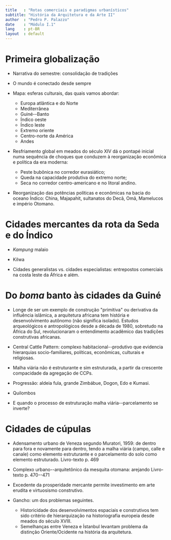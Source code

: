```yaml
---
title   : "Rotas comerciais e paradigmas urbanísticos"
subtitle: "História da Arquitetura e da Arte II"
author  : "Pedro P. Palazzo"
date    : "Módulo I.1"
lang    : pt-BR
layout  : default
---
```


Primeira globalização
=====================

- Narrativa do semestre: consolidação de tradições

- O mundo é conectado desde sempre

- Mapa: esferas culturais, das quais vamos abordar:
  - Europa atlântica e do Norte
  - Mediterrânea
  - Guiné--Banto
  - Índico oeste
  - Índico leste
  - Extremo oriente
  - Centro-norte da América
  - Andes

- Resfriamento global em meados do século XIV dá o pontapé inicial numa
  sequência de choques que conduzem à reorganização econômica e política
  da era moderna:
  - Peste bubônica no corredor eurasiático;
  - Queda na capacidade produtiva do extremo norte;
  - Seca no corredor centro-americano e no litoral andino.

- Reorganização das potências políticas e econômicas na bacia do oceano
  Índico: China, Majapahit, sultanatos do Decã, Omã, Mamelucos e império
  Otomano.

Cidades mercantes da rota da Seda e do Índico
=============================================

- *Kampung* malaio

- Kilwa

- Cidades generalistas vs. cidades especialistas: entrepostos comerciais
  na costa leste da África e além.

Do *boma* banto às cidades da Guiné
=================================

- Longe de ser um exemplo de construção "primitiva" ou derivativa da
  influência islâmica, a arquitetura africana tem história e
  desenvolvimento autônomo (não significa isolado). Estudos
  arqueológicos e antropológicos desde a década de 1980, sobretudo na
  África do Sul, revolucionaram o entendimento acadêmico das tradições
  construtivas africanas.

- Central Cattle Pattern: complexo habitacional--produtivo que evidencia
  hierarquias socio-familiares, políticas, econômicas, culturais e religiosas.

- Malha viária não é estruturante e sim estruturada, a partir da
  crescente compacidade da agregação de CCPs.

- Progressão: aldeia fula, grande Zimbábue, Dogon, Edo e Kumasi.
- Quilombos

- E quando o processo de estruturação malha viária--parcelamento se
  inverte?

Cidades de cúpulas
==================

- Adensamento urbano de Veneza segundo Muratori, 1959: de dentro para
  fora e novamente para dentro, tendo a malha viária (campo, calle e
  canale) como elemento estruturante e o parcelamento do solo como
  elemento estruturado.
  Livro-texto p. 469

- Complexo urbano--arquitetônico da mesquita otomana: arejando
  Livro-texto p. 470--471

- Excedente da prosperidade mercante permite investimento em arte
  erudita e virtuosismo construtivo.

- Gancho: um dos problemas seguintes.
  - Historicidade dos desenvolvimentos espaciais e construtivos tem sido
    critério de hierarquização na historiografia europeia desde meados
    do século XVIII.
  - Semelhanças entre Veneza e İstanbul levantam problema da distinção
    Oriente/Ocidente na história da arquitetura.

